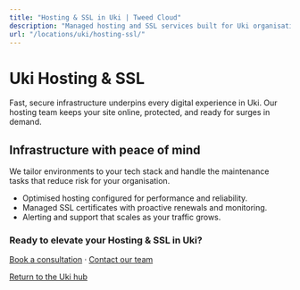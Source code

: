 ```yaml
---
title: "Hosting & SSL in Uki | Tweed Cloud"
description: "Managed hosting and SSL services built for Uki organisations."
url: "/locations/uki/hosting-ssl/"
---
```


# Uki Hosting & SSL

Fast, secure infrastructure underpins every digital experience in Uki. Our hosting team keeps your site online, protected, and ready for surges in demand.

## Infrastructure with peace of mind

We tailor environments to your tech stack and handle the maintenance tasks that reduce risk for your organisation.

- Optimised hosting configured for performance and reliability.
- Managed SSL certificates with proactive renewals and monitoring.
- Alerting and support that scales as your traffic grows.

### Ready to elevate your Hosting & SSL in Uki?

[Book a consultation](/consultation/) · [Contact our team](/contact/)

[Return to the Uki hub](/locations/uki/)
